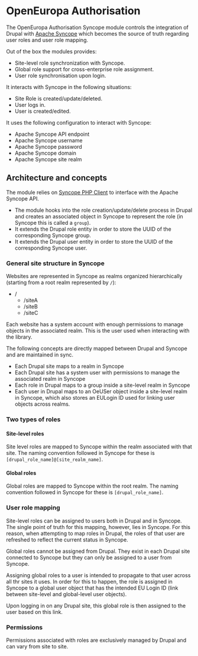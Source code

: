 # OpenEuropa Authorisation

The OpenEuropa Authorisation Syncope module controls the integration of Drupal with [Apache Syncope](https://syncope.apache.org/) which becomes the source of truth regarding user roles and user role mapping.
 
 
Out of the box the modules provides:
- Site-level role synchronization with Syncope.
- Global role support for cross-enterprise role assignment.
- User role synchronisation upon login.

It interacts with Syncope in the following situations:
- Site Role is created/update/deleted.
- User logs in.
- User is created/edited.

It uses the following configuration to interact with Syncope:
- Apache Syncope API endpoint
- Apache Syncope username
- Apache Syncope password
- Apache Syncope domain
- Apache Syncope site realm

## Architecture and concepts
The module relies on [Syncope PHP Client](https://github.com/openeuropa/syncope-php-client) to interface with the Apache Syncope API.

- The module hooks into the role creation/update/delete process in Drupal and creates an associated object in Syncope to represent the role (in Syncope this is called a `group`). 
- It extends the Drupal role entity in order to store the UUID of the corresponding Syncope group. 
- It extends the Drupal user entity in order to store the UUID of the corresponding Syncope user.

### General site structure in Syncope
Websites are represented in Syncope as realms organized hierarchically (starting from a root realm represented by `/`):

- /
  - /siteA
  - /siteB
  - /siteC

Each website has a system account with enough permissions to manage objects in the associated realm. This is the user used when interacting with the library.

The following concepts are directly mapped between Drupal and Syncope and are maintained in sync.

- Each Drupal site maps to a realm in Syncope
- Each Drupal site has a system user with permissions to manage the associated realm in Syncope
- Each role in Drupal maps to a group inside a site-level realm in Syncope
- Each user in Drupal maps to an OeUSer object inside a site-level realm in Syncope, which also stores an EULogin ID used for linking user objects across realms.

### Two types of roles

#### Site-level roles
Site level roles are mapped to Syncope within the realm associated with that site. The naming convention followed in Syncope for these is `[drupal_role_name]@[site_realm_name]`. 

#### Global roles
Global roles are mapped to Syncope within the root realm. The naming convention followed in Syncope for these is `[drupal_role_name]`.

### User role mapping
Site-level roles can be assigned to users both in Drupal and in Syncope. The single point of truth for this mapping, however, lies in Syncope. For this reason, when attempting to map roles in Drupal, the roles of that user are refreshed to reflect the current status in Syncope.

Global roles cannot be assigned from Drupal. They exist in each Drupal site connected to Syncope but they can only be assigned to a user from Syncope. 

Assigning global roles to a user  is intended to propagate to that user across all thr sites it uses. In order for this to happen, the role is assigned in Syncope to a global user object that has the intended EU Login ID (link between site-level and global-level user objects).

Upon logging in on any Drupal site, this global role is then assigned to the user based on this link.

### Permissions
Permissions associated with roles are exclusively managed by Drupal and can vary from site to site.

